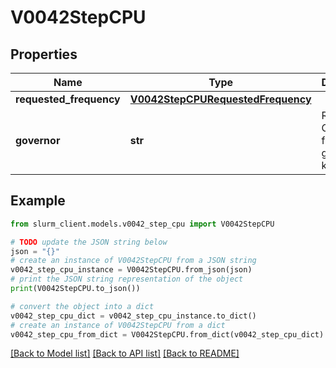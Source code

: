 # V0042StepCPU


## Properties

Name | Type | Description | Notes
------------ | ------------- | ------------- | -------------
**requested_frequency** | [**V0042StepCPURequestedFrequency**](V0042StepCPURequestedFrequency.md) |  | [optional] 
**governor** | **str** | Requested CPU frequency governor in kHz | [optional] 

## Example

```python
from slurm_client.models.v0042_step_cpu import V0042StepCPU

# TODO update the JSON string below
json = "{}"
# create an instance of V0042StepCPU from a JSON string
v0042_step_cpu_instance = V0042StepCPU.from_json(json)
# print the JSON string representation of the object
print(V0042StepCPU.to_json())

# convert the object into a dict
v0042_step_cpu_dict = v0042_step_cpu_instance.to_dict()
# create an instance of V0042StepCPU from a dict
v0042_step_cpu_from_dict = V0042StepCPU.from_dict(v0042_step_cpu_dict)
```
[[Back to Model list]](../README.md#documentation-for-models) [[Back to API list]](../README.md#documentation-for-api-endpoints) [[Back to README]](../README.md)


